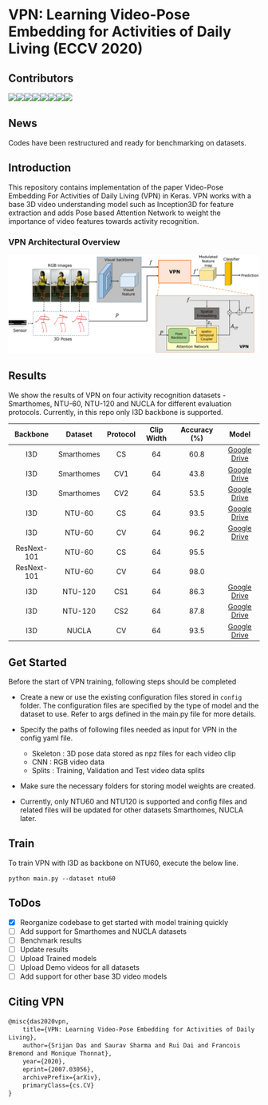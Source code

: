 # VPN: Learning Video-Pose Embedding for Activities of Daily Living (ECCV 2020)

## Contributors 

[![](https://sourcerer.io/fame/srv902/srijandas07/VPN/images/0)](https://sourcerer.io/fame/srv902/srijandas07/VPN/links/0)[![](https://sourcerer.io/fame/srv902/srijandas07/VPN/images/1)](https://sourcerer.io/fame/srv902/srijandas07/VPN/links/1)[![](https://sourcerer.io/fame/srv902/srijandas07/VPN/images/2)](https://sourcerer.io/fame/srv902/srijandas07/VPN/links/2)[![](https://sourcerer.io/fame/srv902/srijandas07/VPN/images/3)](https://sourcerer.io/fame/srv902/srijandas07/VPN/links/3)[![](https://sourcerer.io/fame/srv902/srijandas07/VPN/images/4)](https://sourcerer.io/fame/srv902/srijandas07/VPN/links/4)[![](https://sourcerer.io/fame/srv902/srijandas07/VPN/images/5)](https://sourcerer.io/fame/srv902/srijandas07/VPN/links/5)[![](https://sourcerer.io/fame/srv902/srijandas07/VPN/images/6)](https://sourcerer.io/fame/srv902/srijandas07/VPN/links/6)[![](https://sourcerer.io/fame/srv902/srijandas07/VPN/images/7)](https://sourcerer.io/fame/srv902/srijandas07/VPN/links/7)

## News
Codes have been restructured and ready for benchmarking on datasets.

## Introduction

This repository contains implementation of the paper Video-Pose Embedding For Activities of Daily Living (VPN) in Keras. VPN works with a base 3D video understanding model such as Inception3D for feature extraction and adds Pose based Attention Network to weight the importance of video features towards activity recognition. 

### VPN Architectural Overview
![](image.png)

## Results
We show the results of VPN on four activity recognition datasets - Smarthomes, NTU-60, NTU-120 and NUCLA for different evaluation protocols. Currently, in this repo only I3D backbone is supported. 

|    Backbone   |    Dataset    |   Protocol  |    Clip Width   |   Accuracy (%)   |                           Model                             |
|:-------------:|:-------------:|:-----------:|:---------------:|:----------------:|:-----------------------------------------------------------:|
|     I3D       |  Smarthomes   |      CS     |       64        |       60.8       |[Google Drive](https://drive.google.com/drive/u/0/my-drive)  |
|     I3D       |  Smarthomes   |     CV1     |       64        |       43.8       |[Google Drive](https://drive.google.com/drive/u/0/my-drive)  |
|     I3D       |  Smarthomes   |     CV2     |       64        |       53.5       |[Google Drive](https://drive.google.com/drive/u/0/my-drive)  |
|     I3D       |  NTU-60       |      CS     |       64        |       93.5       |[Google Drive](https://drive.google.com/drive/u/0/my-drive)  |
|     I3D       |  NTU-60       |      CV     |       64        |       96.2       |[Google Drive](https://drive.google.com/drive/u/0/my-drive)  |
|  ResNext-101  |  NTU-60       |      CS     |       64        |       95.5       |                                                             |
|  ResNext-101  |  NTU-60       |      CV     |       64        |       98.0       |                                                             |
|     I3D       |  NTU-120      |     CS1     |       64        |       86.3       |[Google Drive](https://drive.google.com/drive/u/0/my-drive)  |
|     I3D       |  NTU-120      |     CS2     |       64        |       87.8       |[Google Drive](https://drive.google.com/drive/u/0/my-drive)  |
|     I3D       |  NUCLA        |      CV     |       64        |       93.5       |[Google Drive](https://drive.google.com/drive/u/0/my-drive)  |


## Get Started
Before the start of VPN training, following steps should be completed

* Create a new or use the existing configuration files stored in `config` folder. The configuration files are specified by the type of model and the dataset to use. Refer to args defined in the main.py file for more details.

* Specify the paths of following files needed as input for VPN in the config yaml file.
    * Skeleton : 3D pose data stored as npz files for each video clip
    * CNN      : RGB video data
    * Splits   : Training, Validation and Test video data splits

* Make sure the necessary folders for storing model weights are created.

* Currently, only NTU60 and NTU120 is supported and config files and related files will be updated for other datasets Smarthomes, NUCLA later. 

## Train
To train VPN with I3D as backbone on NTU60, execute the below line. 

```
python main.py --dataset ntu60
```

## ToDos
- [x] Reorganize codebase to get started with model training quickly
- [ ] Add support for Smarthomes and NUCLA datasets 
- [ ] Benchmark results
- [ ] Update results 
- [ ] Upload Trained models
- [ ] Upload Demo videos for all datasets 
- [ ] Add support for other base 3D video models 

## Citing VPN
    @misc{das2020vpn,
        title={VPN: Learning Video-Pose Embedding for Activities of Daily Living},
        author={Srijan Das and Saurav Sharma and Rui Dai and Francois Bremond and Monique Thonnat},
        year={2020},
        eprint={2007.03056},
        archivePrefix={arXiv},
        primaryClass={cs.CV}
    }

